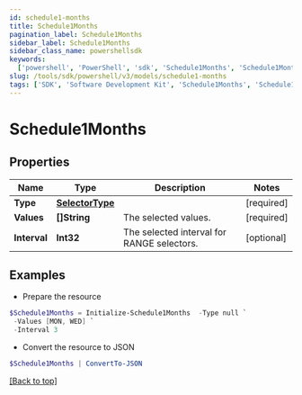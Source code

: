 ```yaml
---
id: schedule1-months
title: Schedule1Months
pagination_label: Schedule1Months
sidebar_label: Schedule1Months
sidebar_class_name: powershellsdk
keywords:
  ['powershell', 'PowerShell', 'sdk', 'Schedule1Months', 'Schedule1Months']
slug: /tools/sdk/powershell/v3/models/schedule1-months
tags: ['SDK', 'Software Development Kit', 'Schedule1Months', 'Schedule1Months']
---
```


# Schedule1Months

## Properties

| Name | Type | Description | Notes |
| --- | --- | --- | --- |
| **Type** | [**SelectorType**](selector-type) |  | [required] |
| **Values** | **[]String** | The selected values. | [required] |
| **Interval** | **Int32** | The selected interval for RANGE selectors. | [optional] |

## Examples

- Prepare the resource

```powershell
$Schedule1Months = Initialize-Schedule1Months  -Type null `
 -Values [MON, WED] `
 -Interval 3
```

- Convert the resource to JSON

```powershell
$Schedule1Months | ConvertTo-JSON
```

[[Back to top]](#)
